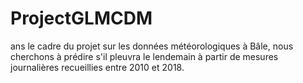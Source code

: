 # ProjectGLMCDM
ans le cadre du projet sur les données météorologiques à Bâle, nous cherchons à prédire s'il pleuvra le lendemain à partir de mesures journalières recueillies entre 2010 et 2018.
